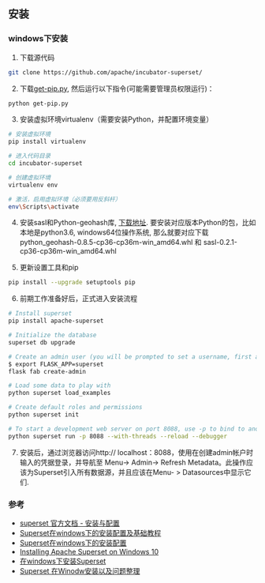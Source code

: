
## 安装

### windows下安装

1. 下载源代码
```bash
git clone https://github.com/apache/incubator-superset/
```

2. 下载[get-pip.py](https://bootstrap.pypa.io/get-pip.py), 然后运行以下指令(可能需要管理员权限运行)：
```bash
python get-pip.py
```

3. 安装虚拟环境virtualenv（需要安装Python，并配置环境变量）
```bash
# 安装虚拟环境
pip install virtualenv

# 进入代码目录
cd incubator-superset

# 创建虚拟环境
virtualenv env

# 激活，启用虚拟环境（必须要用反斜杆）
env\Scripts\activate
```

4. 安装sasl和Python-geohash库, [下载地址](https://www.lfd.uci.edu/~gohlke/pythonlibs/#sasl). 要安装对应版本Python的包，比如本地是python3.6, windows64位操作系统, 那么就要对应下载python_geohash-0.8.5-cp36-cp36m-win_amd64.whl 和 sasl-0.2.1-cp36-cp36m-win_amd64.whl

5. 更新设置工具和pip
```bash
pip install --upgrade setuptools pip
```

6. 前期工作准备好后，正式进入安装流程

```bash
# Install superset
pip install apache-superset

# Initialize the database
superset db upgrade

# Create an admin user (you will be prompted to set a username, first and last name before setting a password)
$ export FLASK_APP=superset
flask fab create-admin

# Load some data to play with
python superset load_examples

# Create default roles and permissions
python superset init

# To start a development web server on port 8088, use -p to bind to another port
python superset run -p 8088 --with-threads --reload --debugger
```

7. 安装后，通过浏览器访问http:// localhost：8088，使用在创建admin帐户时输入的凭据登录，并导航至 Menu-> Admin-> Refresh Metadata。此操作应该为Superset引入所有数据源，并且应该在Menu- > Datasources中显示它们.

### 参考

- [superset 官方文档 - 安装与配置](https://superset.incubator.apache.org/installation.html)
- [Superset在windows下的安装配置及基础教程](https://zhuanlan.zhihu.com/p/36223295)
- [Superset在windows下的安装配置](https://www.cnblogs.com/calmzeal/p/7359144.html)
- [Installing Apache Superset on Windows 10](https://gist.github.com/mark05e/d9cccae129dd11a21d7219eddd7d9923)
- [在windows下安装Superset](https://kebingzao.com/2018/08/14/superset-install/)
- [Superset 在Winodw安装以及问题整理](https://www.cnblogs.com/Jonecmnn/p/7417498.html)